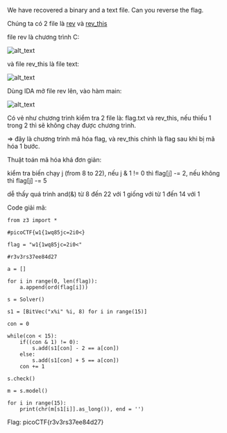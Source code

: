 We have recovered a binary and a text file. Can you reverse the flag.

Chúng ta có 2 file là [rev](https://jupiter.challenges.picoctf.org/static/31c9b832d036a10daeef52d8b4290ef0/rev) và [rev_this](https://jupiter.challenges.picoctf.org/static/31c9b832d036a10daeef52d8b4290ef0/rev_this)

file rev là chương trình C:

![alt_text](https://i.imgur.com/912Pax3.png)

và file rev_this là file text:

![alt_text](https://i.imgur.com/1xsuSwz.png)

Dùng IDA mở file rev lên, vào hàm main: 

![alt_text](https://i.imgur.com/oRecg4Y.png)

Có vẻ như chương trình kiểm tra 2 file là: flag.txt và rev_this, nếu thiếu 1 trong 2 thì sẽ không chạy được chương trình.

=> đây là chương trình mã hóa flag, và rev_this chính là flag sau khi bị mã hóa 1 bước.

Thuật toán mã hóa khá đơn giản: 

kiểm tra biến chạy j (from 8 to 22), nếu j & 1 != 0 thì flag[j] -= 2, nếu không thì flag[j] -= 5

dễ thấy quá trình and(&) từ 8 đến 22 với 1 giống với từ 1 đến 14 với 1

Code giải mã: 

```
from z3 import *

#picoCTF{w1{1wq85jc=2i0<} 

flag = "w1{1wq85jc=2i0<"

#r3v3rs37ee84d27

a = []

for i in range(0, len(flag)):
	a.append(ord(flag[i]))

s = Solver()

s1 = [BitVec("x%i" %i, 8) for i in range(15)]

con = 0

while(con < 15):
	if((con & 1) != 0):
		s.add(s1[con] - 2 == a[con])
	else:
		s.add(s1[con] + 5 == a[con])
	con += 1

s.check()

m = s.model()

for i in range(15):
	print(chr(m[s1[i]].as_long()), end = '')
```

Flag: picoCTF{r3v3rs37ee84d27}

